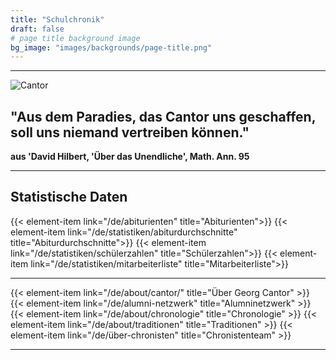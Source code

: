 ```yaml
---
title: "Schulchronik"
draft: false
# page title background image
bg_image: "images/backgrounds/page-title.png"
---
```

---
![Cantor](/images/schulchronik/cantor1.jpg)
## "Aus dem Paradies, das Cantor uns geschaffen, soll uns niemand vertreiben können."
**aus 'David Hilbert, 'Über das Unendliche', Math. Ann. 95**  

---

## Statistische Daten

{{< element-item link="/de/abiturienten" title="Abiturienten">}}
{{< element-item link="/de/statistiken/abiturdurchschnitte" title="Abiturdurchschnitte">}}
{{< element-item link="/de/statistiken/schülerzahlen" title="Schülerzahlen">}}
{{< element-item link="/de/statistiken/mitarbeiterliste" title="Mitarbeiterliste">}}

---

{{< element-item link="/de/about/cantor/" title="Über Georg Cantor" >}}
{{< element-item link="/de/alumni-netzwerk" title="Alumninetzwerk" >}}
{{< element-item link="/de/about/chronologie" title="Chronologie" >}}
{{< element-item link="/de/about/traditionen" title="Traditionen" >}}
{{< element-item link="/de/über-chronisten" title="Chronistenteam" >}}

---
